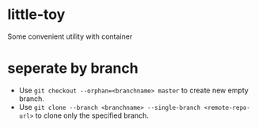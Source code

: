 # little-toy
Some convenient utility with container

# seperate by branch
- Use `git checkout --orphan=<branchname> master` to create new empty branch.
- Use `git clone --branch <branchname> --single-branch <remote-repo-url>` to clone only the specified branch.